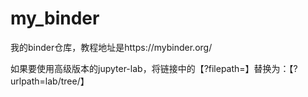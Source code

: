 # my_binder
我的binder仓库，教程地址是https://mybinder.org/

如果要使用高级版本的jupyter-lab，将链接中的【?filepath=】替换为：【?urlpath=lab/tree/】
